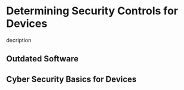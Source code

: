 # Determining Security Controls for Devices

decription

## Outdated Software

## Cyber Security Basics for Devices

